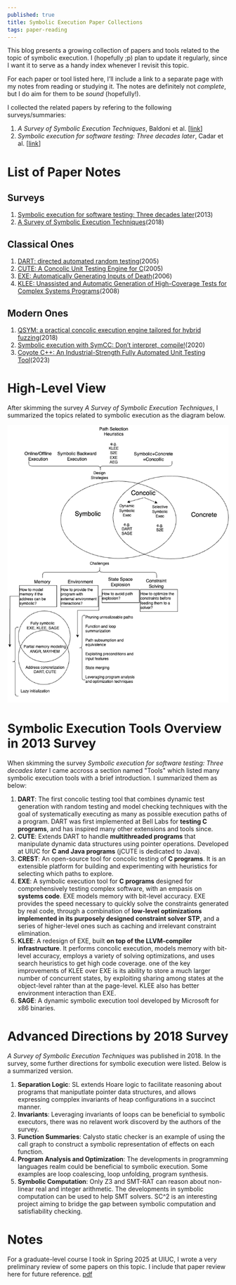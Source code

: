 ```yaml
---
published: true
title: Symbolic Execution Paper Collections
tags: paper-reading
---
```


This blog presents a growing collection of papers and tools related to the topic of symbolic execution. I (hopefully ;p) plan to update it regularly, since I want it to serve as a handy index whenever I revisit this topic. 

For each paper or tool listed here, I’ll include a link to a separate page with my notes from reading or studying it. The notes are definitely not *complete*, but I do aim for them to be *sound* (hopefully!).

I collected the related papers by refering to the following surveys/summaries:
1. *A Survey of Symbolic Execution Techniques*, Baldoni et al. [[link](https://arxiv.org/pdf/1610.00502)]
2. *Symbolic execution for software testing: Three decades later*, Cadar et al. [[link](https://people.eecs.berkeley.edu/~ksen/papers/cacm13.pdf)]

# List of Paper Notes
## Surveys
1. [Symbolic execution for software testing: Three decades later](/paper_notes/2025-04-20-Symbolic-execution-for-software-testing-Three-decades-later)(2013)
1. [A Survey of Symbolic Execution Techniques](/paper_notes/2025-04-20-A-Survey-of-Symbolic-Execution-Techniques)(2018)

## Classical Ones
1. [DART: directed automated random testing](/paper_notes/2025-04-22-DART-Directed-Automated-Random-Testing)(2005)
1. [CUTE: A Concolic Unit Testing Engine for C](/paper_notes/2025-04-22-CUTE-A-Concolic-Unit-Testing-Engine-for-C)(2005)
3. [EXE: Automatically Generating Inputs of Death](/paper_notes/2025-04-21-EXE-Automatically-Generating-Inputs-of-Death)(2006)
4. [KLEE: Unassisted and Automatic Generation of High-Coverage Tests for Complex Systems Programs](/paper_notes/2025-04-22-KLEE-unassisted-and-automatic-generation-of-high-coverage-tests-for-complex-systems-programs)(2008)

## Modern Ones
1. [QSYM: a practical concolic execution engine tailored for hybrid fuzzing](/paper_notes/2025-04-23-QSYM-A-practical-concolic-execution-engine-tailored-for-hybrid-fuzzing)(2018)
1. [Symbolic execution with SymCC: Don’t interpret, compile!](/paper_notes/2025-04-23-Symbolic-execution-with-SYMCC-dont-interpret-compile)(2020)
1. [Coyote C++: An Industrial-Strength Fully Automated Unit Testing Tool](/paper_notes/2025-04-22-Coyote-C-An-Industrial-Strength-Fully-Automated-Unit-Testing-Tool)(2023)

# High-Level View

After skimming the survey *A Survey of Symbolic Execution Techniques*, I summarized the topics related to symbolic execution as the diagram below.

![Topics Related to Symbolic Execution](../images/posts/symbolic_execution_index/symbolic_exec.drawio.png)

# Symbolic Execution Tools Overview in 2013 Survey
When skimming the survey *Symbolic execution for software testing: Three decades later* I came accross a section named "Tools" which listed many symbolic execution tools with a brief introduction. I summarized them as below:

1. **DART**: The first concolic testing tool that combines dynamic test generation with random testing and model checking techniques with the goal of systematically executing as many as possible execution paths of a program. DART was first implemented at Bell Labs for **testing C programs**, and has inspired many other extensions and tools since.
2. **CUTE**: Extends DART to handle **multithreaded programs** that manipulate dynamic data structures using pointer operations. Developed at UIUC for **C and Java programs** (jCUTE is dedicated to Java).
3. **CREST**: An open-source tool for concolic testing of **C programs**. It is an extensible platform for building and experimenting with heuristics for selecting which paths to explore.
4. **EXE**: A symbolic execution tool for **C programs** designed for comprehensively testing complex software, with an empasis on **systems code**. EXE models memory with bit-level accuracy. EXE provides the speed necessary to quickly solve the constraints generated by real code, through a combination of **low-level optimizations implemented in its purposely designed constraint solver STP**, and a series of higher-level ones such as caching and irrelevant constraint elimination.
5. **KLEE**: A redesign of EXE, built **on top of the LLVM-compiler infrastructure**. It performs concolic execution, models memory with bit-level accuracy, employs a variety of solving optimizations, and uses search heuristics to get high code coverage. one of the key improvements of KLEE over EXE is its ability to store a much larger number of concurrent states, by exploiting sharing among states at the object-level rahter than at the page-level. KLEE also has better environment interaction than EXE. 
6. **SAGE**: A dynamic symbolic execution tool developed by Microsoft for x86 binaries.

# Advanced Directions by 2018 Survey
*A Survey of Symbolic Execution Techniques* was published in 2018. In the survey, some further directions for symbolic execution were listed. Below is a summarized version.

1. **Separation Logic**: SL extends Hoare logic to facilitate reasoning about programs that maniputlate pointer data structures, and allows expressing compplex invariants of heap configurations in a succinct manner.
2. **Invariants**: Leveraging invariants of loops can be beneficial to symbolic executors, there was no relavent work discoverd by the authors of the survey.
3. **Function Summaries**: Calysto static checker is an example of using the call graph to construct a symbolic representation of effects on each function.
4. **Program Analysis and Optimization**: The developments in programming languages realm could be beneficial to symbolic execution. Some examples are loop coalescing, loop unfolding, program synthesis.
5. **Symbolic Computation**: Only Z3 and SMT-RAT can reason about non-linear real and integer arithmetic. The developments in symbolic computation can be used to help SMT solvers. SC^2 is an interesting project aiming to bridge the gap between symbolic computation and satisfiability checking.

# Notes

For a graduate-level course I took in Spring 2025 at UIUC, I wrote a very preliminary review of some papers on this topic. I include that paper review here for future reference. [pdf](/pdfs/erkaiyu2.pdf)